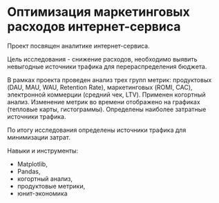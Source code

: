 # Оптимизация маркетинговых расходов интернет-сервиса

Проект посвящен аналитике интернет-сервиса.

Цель исследования - снижение расходов, необходимо выявить невыгодные источники трафика для перераспределения бюджета.

В рамках проекта проведен анализ трех групп метрик: продуктовых (DAU, MAU, WAU, Retention Rate), маркетинговых (ROMI, CAC), электронной коммерции (средний чек, LTV). Применен когортный анализ. Изменение метрик во времени отображено на графиках (тепловые карты, гистограммы). Определены наиболее затратные источники трафика.

По итогу исследования определены источники трафика для минимизации затрат.

Навыки и инструменты:
- Matplotlib,
- Pandas,
- когортный анализ,
- продуктовые метрики,
- юнит-экономика
